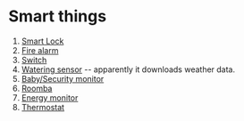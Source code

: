 Smart things
============

1. [Smart Lock](http://www.amazon.com/gp/product/B00OHY14CS/)
2. [Fire alarm](http://www.amazon.co.uk/FireAngel-WST-630Q-Wireless-Interlink-Smoke/dp/B009FWU518/)
3. [Switch](http://www.belkin.com/uk/F7C027/p/P-F7C027/)
4. [Watering sensor](http://www.amazon.com/gp/product/B00CT5PNBU) -- apparently it downloads weather data. 
5. [Baby/Security monitor](http://www.amazon.co.uk/gp/product/B00R49X41C/)
6. [Roomba](http://www.amazon.com/gp/product/B013E9L4ZS)
7. [Energy monitor](http://www.amazon.com/gp/product/B00EP77KZ2)
8. [Thermostat](http://www.amazon.co.uk/SALUS-IT500-Internet-Controlled-Thermostat/dp/B00FKRS514/)
